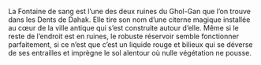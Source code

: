 La Fontaine de sang est l’une des deux ruines du Ghol-Gan que l’on trouve dans les Dents de Dahak. Elle tire son nom d’une citerne magique installée au cœur de la ville antique qui s’est construite autour d’elle. Même si le reste de l’endroit est en ruines, le robuste réservoir semble fonctionner parfaitement, si ce n’est que c’est un liquide rouge et bilieux qui se déverse de ses entrailles et imprègne le sol alentour où nulle végétation ne pousse.